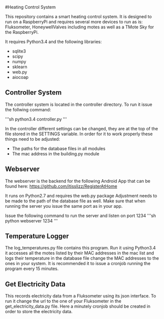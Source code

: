 #Heating Control System

This repository contains a smart heating control system.
It is designed to run on a RaspberryPi and requires several more 
devices to run as is: Fluksometer, HoneywellValves including motes
as well as a TMote Sky for the RaspberryPi.

It requires Python3.4 and the following libraries:
* sqlite3
* scipy
* numpy
* sklearn
* web.py
* aiocoap

## Controller System

The controller system is located in the controller directory.
To run it issue the follwing command:

'''sh
python3.4 controller.py
'''

In the controller different settings can be changed, they are at the top
of the file stored in the SETTINGS variable.
In order for it to work properly these things need to be adjusted:
* The paths for the database files in all modules
* The mac address in the building.py module

## Webserver

The webserver is the backend for the following Android App that can be
found here: https://github.com/itisslizz/RegisterAtHome

It runs on Python2.7 and requires the web.py package
Adjustment needs to be made to the path of the database file as well. Make sure
that when running the server you issue the same port as in your app.


Issue the following command to run the server and listen on port 1234
'''sh
python webserver 1234
'''

## Temperature Logger
The log_temperatures.py file contains this program. Run it using Python3.4
it accesses all the motes listed by their MAC addresses in the mac list
and logs their temperature in the database file change the MAC addresses
to the ones in your system. It is recommended it to 
issue a cronjob running the program every 15 minutes.

## Get Electricity Data
This records electricity data from a Fluksometer using its json interface. 
To run it change the url to the one of your Fluksometer in the get_electricity_data.py file.
Here a minutely cronjob should be created in order to store the electricity data.
